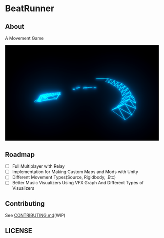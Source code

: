 # BeatRunner

## About
A Movement Game


![Screenshot](Files/Screenshots/2024-12-09_22-01.png)

## Roadmap

- [ ] Full Multiplayer with Relay
- [ ] Implementation for Making Custom Maps and Mods with Unity
- [ ] Different Movement Types(Source, Rigidbody, .Etc)
- [ ] Better Music Visualizers Using VFX Graph And Different Types of Visualizers

## Contributing

See [CONTRIBUTING.md](./CONTRIBUTING.md)(WIP)

## LICENSE
